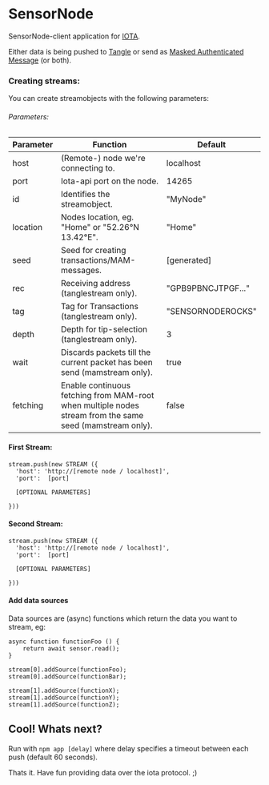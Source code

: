 # SensorNode
SensorNode-client application for [IOTA](http://iota.org).

Either data is being pushed to [Tangle](https://thetangle.org/) or send as [Masked Authenticated Message](https://blog.iota.org/introducing-masked-authenticated-messaging-e55c1822d50e) (or both).

### Creating streams:

You can create streamobjects with the following parameters:

###### Parameters:
Parameter | Function | Default
------------ | ------------- | -------------
host | (Remote-) node we're connecting to. | localhost
port | Iota-api port on the node. | 14265
id | Identifies the streamobject. | "MyNode"
location | Nodes location, eg. "Home" or "52.26°N 13.42°E". | "Home"
seed | Seed for creating transactions/MAM-messages. | [generated]
rec | Receiving address (tanglestream only). | "GPB9PBNCJTPGF..."
tag | Tag for Transactions (tanglestream only). | "SENSORNODEROCKS"
depth | Depth for tip-selection (tanglestream only). | 3
wait | Discards packets till the current packet has been send (mamstream only). | true
fetching | Enable continuous fetching from MAM-root when multiple nodes stream from the same seed (mamstream only).| false

#### First Stream:
```
stream.push(new STREAM ({
  'host': 'http://[remote node / localhost]',
  'port':  [port]
  
  [OPTIONAL PARAMETERS]
  
}))
```

#### Second Stream:
```
stream.push(new STREAM ({
  'host': 'http://[remote node / localhost]',
  'port':  [port]
  
  [OPTIONAL PARAMETERS]
  
}))

```

#### Add data sources

Data sources are (async) functions which return the data you want to stream,
eg:

```
async function functionFoo () {
	return await sensor.read();
}
```
```
stream[0].addSource(functionFoo);
stream[0].addSource(functionBar);

stream[1].addSource(functionX);
stream[1].addSource(functionY);
stream[1].addSource(functionZ);
```

## Cool! Whats next?

Run with ``` npm app [delay] ``` where delay specifies a timeout between each push (default 60 seconds).

Thats it. Have fun providing data over the iota protocol. ;)
